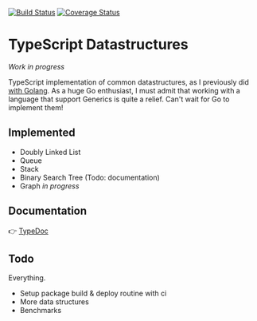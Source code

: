 [![Build Status](https://travis-ci.org/GregoryAlbouy/ts-datastructures.svg?branch=master)](https://travis-ci.org/GregoryAlbouy/ts-datastructures)
[![Coverage Status](https://coveralls.io/repos/github/GregoryAlbouy/ts-datastructures/badge.svg?branch=master)](https://coveralls.io/github/GregoryAlbouy/ts-datastructures?branch=master)

# TypeScript Datastructures

_Work in progress_

TypeScript implementation of common datastructures, as I previously did [with Golang](https://github.com/gregoryalbouy/go-datastructures).
As a huge Go enthusiast, I must admit that working with a language that support Generics is quite a relief. Can't wait for Go to implement them!

## Implemented

* Doubly Linked List
* Queue
* Stack
* Binary Search Tree (Todo: documentation)
* Graph *in progress*

## Documentation

:point_right: [TypeDoc](https://gregoryalbouy-ts-datastructures.netlify.app)

## Todo

Everything.

* Setup package build & deploy routine with ci
* More data structures
* Benchmarks